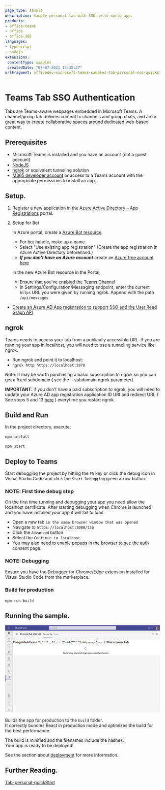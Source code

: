 ```yaml
---
page_type: sample
description: Sample personal tab with SSO hello world app.
products:
- office-teams
- office
- office-365
languages:
- typescript
- nodejs
extensions:
 contentType: samples
 createdDate: "07-07-2021 13:38:27"
urlFragment: officedev-microsoft-teams-samples-tab-personal-sso-quickstart-ts
---
```


# Teams Tab SSO Authentication

Tabs are Teams-aware webpages embedded in Microsoft Teams. A channel/group tab delivers content to channels and group chats, and are a great way to create collaborative spaces around dedicated web-based content.


 ## Prerequisites

- Microsoft Teams is installed and you have an account (not a guest account)
-  [NodeJS](https://nodejs.org/en/)
-  [ngrok](https://ngrok.com/) or equivalent tunneling solution
-  [M365 developer account](https://docs.microsoft.com/en-us/microsoftteams/platform/concepts/build-and-test/prepare-your-o365-tenant) or access to a Teams account with the appropriate permissions to install an app.

## Setup.
1) Register a new application in the [Azure Active Directory – App Registrations](https://go.microsoft.com/fwlink/?linkid=2083908) portal.

2) Setup for Bot

   In Azure portal, create a [Azure Bot resource](https://docs.microsoft.com/en-us/azure/bot-service/bot-service-quickstart-registration).
    - For bot handle, make up a name.
    - Select "Use existing app registration" (Create the app registration in Azure Active Directory beforehand.)
    - __*If you don't have an Azure account*__ create an [Azure free account here](https://azure.microsoft.com/en-us/free/)
    
   In the new Azure Bot resource in the Portal, 
    - Ensure that you've [enabled the Teams Channel](https://learn.microsoft.com/en-us/azure/bot-service/channel-connect-teams?view=azure-bot-service-4.0)
    - In Settings/Configuration/Messaging endpoint, enter the current `https` URL you were given by running ngrok. Append with the path `/api/messages`

-  [Create an Azure AD App registration to support SSO and the User.Read Graph API](https://aka.ms/teams-toolkit-sso-appreg)

## ngrok

Teams needs to access your tab from a publically accessible URL. If you are running your app in localhost, you will need to use a tunneling service like ngrok.

-  Run ngrok and point it to localhost:
-  `ngrok http https://localhost:3978`

Note: It may be worth purchasing a basic subscription to ngrok so you can get a fixed subdomain ( see the --subdomain ngrok parameter)

**IMPORTANT**: If you don't have a paid subscription to ngrok, you will need to update your Azure AD app registration application ID URI and redirect URL ( See steps 5 and 13 [here](https://docs.microsoft.com/en-us/microsoftteams/platform/tabs/how-to/authentication/auth-aad-sso#steps) ) everytime you restart ngrok.

## Build and Run

In the project directory, execute:

`npm install`

`npm start`

## Deploy to Teams
Start debugging the project by hitting the `F5` key or click the debug icon in Visual Studio Code and click the `Start Debugging` green arrow button.

### NOTE: First time debug step
On the first time running and debugging your app you need allow the localhost certificate.  After starting debugging when Chrome is launched and you have installed your app it will fail to load.

- Open a new tab `in the same browser window that was opened`
- Navigate to `https://localhost:3000/tab`
- Click the `Advanced` button
- Select the `Continue to localhost`
- You may also need to enable popups in the browser to see the auth consent page.

### NOTE: Debugging
Ensure you have the Debugger for Chrome/Edge extension installed for Visual Studio Code from the marketplace.

### Build for production
`npm run build`

## Running the sample.

![personaltab](Images/personaltab.png)

Builds the app for production to the `build` folder.\
It correctly bundles React in production mode and optimizes the build for the best performance.

The build is minified and the filenames include the hashes.\
Your app is ready to be deployed!

See the section about [deployment](https://facebook.github.io/create-react-app/docs/deployment) for more information.

## Further Reading.
[Tab-personal-quickStart](https://learn.microsoft.com/en-us/microsoftteams/platform/tabs/how-to/authentication/tab-sso-overview)

